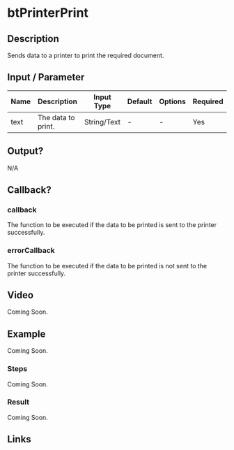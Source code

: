 # btPrinterPrint

## Description

Sends data to a printer to print the required document.

## Input / Parameter

| Name | Description | Input Type | Default | Options | Required |
| ------ | ------ | ------ | ------ | ------ | ------ |
| text | The data to print. | String/Text | - | - | Yes |

## Output?

N/A

## Callback?

### callback

The function to be executed if the data to be printed is sent to the printer successfully.

### errorCallback

The function to be executed if the data to be printed is not sent to the printer successfully.

## Video

Coming Soon.

<!-- Format: [![Video]({image-path}?raw=true)]({url-link}) -->

## Example

Coming Soon.

<!-- Share a scenario, like a user requirements. -->

### Steps

Coming Soon.

<!-- Show the steps and share some screenshots.

1. .....

Format: ![]({image-path}?raw=true) -->

### Result

Coming Soon.

<!-- Explain the output.

Format: ![]({image-path}?raw=true) -->

## Links